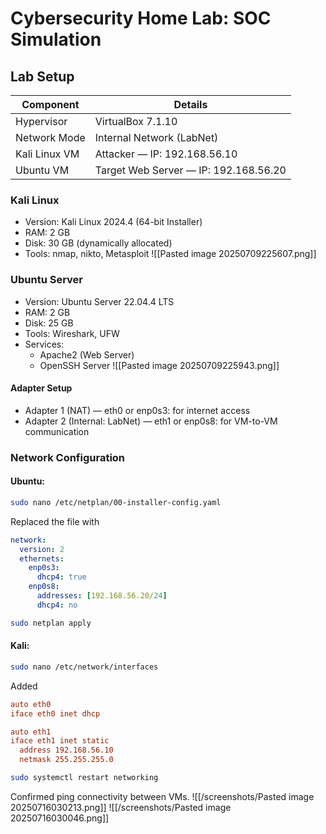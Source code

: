 # Cybersecurity Home Lab: SOC Simulation

## Lab Setup 

| Component     | Details                               |
| ------------- | ------------------------------------- |
| Hypervisor    | VirtualBox 7.1.10                     |
| Network Mode  | Internal Network (LabNet)             |
| Kali Linux VM | Attacker — IP: 192.168.56.10          |
| Ubuntu VM     | Target Web Server — IP: 192.168.56.20 |

### Kali Linux
- Version: Kali Linux 2024.4 (64-bit Installer)
- RAM: 2 GB
- Disk: 30 GB (dynamically allocated)
- Tools: nmap, nikto, Metasploit
![[Pasted image 20250709225607.png]]
### Ubuntu Server
- Version: Ubuntu Server 22.04.4 LTS
- RAM: 2 GB
- Disk: 25 GB
- Tools: Wireshark, UFW
- Services:
	- Apache2 (Web Server)
	- OpenSSH Server
![[Pasted image 20250709225943.png]]
#### Adapter Setup
- Adapter 1 (NAT) — eth0 or enp0s3: for internet access
- Adapter 2 (Internal: LabNet) — eth1 or enp0s8: for VM-to-VM communication  
      
### Network Configuration
#### Ubuntu: 
```bash
sudo nano /etc/netplan/00-installer-config.yaml
```
Replaced the file with
```yaml
network:
  version: 2
  ethernets:
    enp0s3:
      dhcp4: true
    enp0s8:
      addresses: [192.168.56.20/24]
      dhcp4: no
```

```bash
sudo netplan apply
```
#### Kali:
```bash
sudo nano /etc/network/interfaces
```
Added
```ini
auto eth0
iface eth0 inet dhcp

auto eth1
iface eth1 inet static
  address 192.168.56.10
  netmask 255.255.255.0
```

```bash
sudo systemctl restart networking
``` 

Confirmed ping connectivity between VMs.
![[/screenshots/Pasted image 20250716030213.png]]
![[/screenshots/Pasted image 20250716030046.png]]
